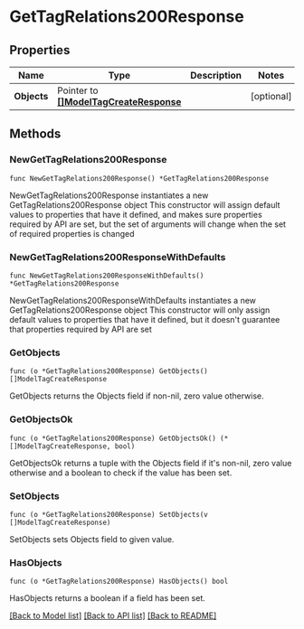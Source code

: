 # GetTagRelations200Response

## Properties

Name | Type | Description | Notes
------------ | ------------- | ------------- | -------------
**Objects** | Pointer to [**[]ModelTagCreateResponse**](ModelTagCreateResponse.md) |  | [optional] 

## Methods

### NewGetTagRelations200Response

`func NewGetTagRelations200Response() *GetTagRelations200Response`

NewGetTagRelations200Response instantiates a new GetTagRelations200Response object
This constructor will assign default values to properties that have it defined,
and makes sure properties required by API are set, but the set of arguments
will change when the set of required properties is changed

### NewGetTagRelations200ResponseWithDefaults

`func NewGetTagRelations200ResponseWithDefaults() *GetTagRelations200Response`

NewGetTagRelations200ResponseWithDefaults instantiates a new GetTagRelations200Response object
This constructor will only assign default values to properties that have it defined,
but it doesn't guarantee that properties required by API are set

### GetObjects

`func (o *GetTagRelations200Response) GetObjects() []ModelTagCreateResponse`

GetObjects returns the Objects field if non-nil, zero value otherwise.

### GetObjectsOk

`func (o *GetTagRelations200Response) GetObjectsOk() (*[]ModelTagCreateResponse, bool)`

GetObjectsOk returns a tuple with the Objects field if it's non-nil, zero value otherwise
and a boolean to check if the value has been set.

### SetObjects

`func (o *GetTagRelations200Response) SetObjects(v []ModelTagCreateResponse)`

SetObjects sets Objects field to given value.

### HasObjects

`func (o *GetTagRelations200Response) HasObjects() bool`

HasObjects returns a boolean if a field has been set.


[[Back to Model list]](../README.md#documentation-for-models) [[Back to API list]](../README.md#documentation-for-api-endpoints) [[Back to README]](../README.md)


